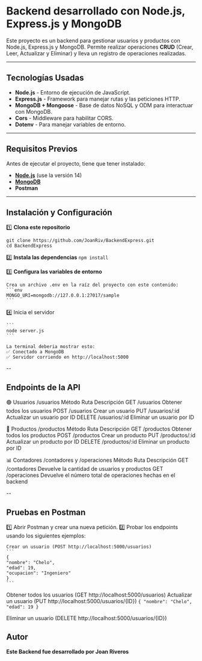 # Backend desarrollado con Node.js, Express.js y MongoDB

Este proyecto es un backend para gestionar usuarios y productos con Node.js, Express.js y MongoDB. 
Permite realizar operaciones **CRUD** (Crear, Leer, Actualizar y Eliminar) y lleva un registro de operaciones realizadas.  

---

## Tecnologías Usadas

- **Node.js** - Entorno de ejecución de JavaScript.
- **Express.js** - Framework para manejar rutas y las peticiones HTTP.
- **MongoDB + Mongoose** - Base de datos NoSQL y ODM para interactuar con MongoDB.
- **Cors** - Middleware para habilitar CORS.
- **Dotenv** - Para manejar variables de entorno.

---

## Requisitos Previos

Antes de ejecutar el proyecto, tiene que tener instalado:

- **[Node.js](https://nodejs.org/)** (use la versión 14)
- **[MongoDB](https://www.mongodb.com/try/download/community)**
- **Postman**

---

## Instalación y Configuración

1️⃣ **Clona este repositorio**  
   ```
   git clone https://github.com/JoanRiv/BackendExpress.git
   cd BackendExpress
   ```

2️⃣ **Instala las dependencias**
    ```
    npm install
    ```

3️⃣ **Configura las variables de entorno**

    Crea un archivo .env en la raíz del proyecto con este contenido:
    ```env
    MONGO_URI=mongodb://127.0.0.1:27017/sample
    ```

4️⃣ Inicia el servidor

    ```
    node server.js
    ```

    La terminal deberia mostrar esto:
    ✅ Conectado a MongoDB
    ✅ Servidor corriendo en http://localhost:5000

--

## Endpoints de la API
🟢 Usuarios /usuarios
Método	        Ruta	        Descripción
GET	            /usuarios	    Obtener todos los usuarios
POST	        /usuarios	    Crear un usuario
PUT	            /usuarios/:id	Actualizar un usuario por ID
DELETE	        /usuarios/:id	Eliminar un usuario por ID

🔵 Productos /productos
Método	        Ruta	        Descripción
GET	            /productos	    Obtener todos los productos
POST	        /productos	    Crear un producto
PUT	            /productos/:id	Actualizar un producto por ID
DELETE	        /productos/:id	Eliminar un producto por ID

📊 Contadores /contadores y /operaciones
Método	        Ruta	        Descripción
GET	            /contadores	    Devuelve la cantidad de usuarios y productos
GET	            /operaciones	Devuelve el número total de operaciones hechas en el backend

--
##  Pruebas en Postman
1️⃣ Abrir Postman y crear una nueva petición.
2️⃣ Probar los endpoints usando los siguientes ejemplos:

    Crear un usuario (POST http://localhost:5000/usuarios)
    ```
    {
    "nombre": "Chelo",
    "edad": 19,
    "ocupacion": "Ingeniero"
    }
    ```
Obtener todos los usuarios (GET http://localhost:5000/usuarios)
Actualizar un usuario (PUT http://localhost:5000/usuarios/{ID})
    ```
    {
        "nombre": "Chelo",
        "edad": 19
    }
    ```

Eliminar un usuario (DELETE http://localhost:5000/usuarios/{ID})

##  **Autor**

**Este Backend fue desarrollado por Joan Riveros**
